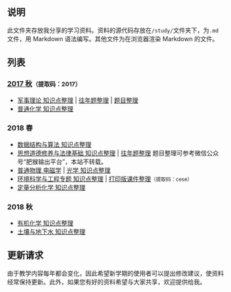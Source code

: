 ## 说明
此文件夹存放我分享的学习资料。资料的源代码存放在`/study/`文件夹下，为`.md`文件，用 Markdown 语法编写。其他文件为在浏览器渲染 Markdown 的文件。

## 列表
### [2017 秋](https://pan.baidu.com/s/1ok15y4M5-e8fDh7sMHuXug)<small>（提取码：2017）</small>
* [军事理论 知识点整理](/军事理论-知识点整理) &#124; [往年题整理](/军事理论-往年题整理) &#124; [题目整理](/军事理论-题目整理)
* [普通化学 知识点整理](/普通化学-知识点整理)

### 2018 春
* [数据结构与算法 知识点整理](/数据结构与算法-知识点整理)
* [思想道德修养与法律基础 知识点整理](/思想道德修养与法律基础-知识点整理) &#124; [往年题整理](/思想道德修养与法律基础-往年题整理) <ref>题目整理可参考微信公众号“肥猴输出平台”，本站不转载。</ref>
* [普通物理 电磁学](/普通物理-电磁学-知识点整理) &#124; [光学 知识点整理](/普通物理-光学-知识点整理)
* [环境科学与工程专题 知识点整理](/环境科学与工程专题-知识点整理) &#124; [打印版课件整理](https://pan.baidu.com/s/1XOFhe1KqlSxUpwM367d5Kw)<small>（提取码：cese）</small>
* [定量分析化学 知识点整理](/定量分析化学-知识点整理)

### 2018 秋
* [有机化学 知识点整理](/有机化学-知识点整理)
* [土壤与地下水 知识点整理](/土壤与地下水-知识点整理)

## 更新请求
由于教学内容每年都会变化，因此希望新学期的使用者可以提出修改建议，使资料经常保持更新。此外，如果您有好的资料希望与大家共享，欢迎提供给我。